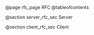 @page rfc_page RFC
@tableofcontents

@section server_rfc_sec Server

@section client_rfc_sec Client
